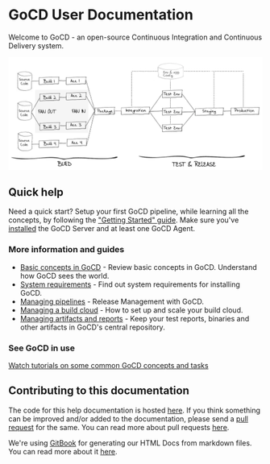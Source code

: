 # GoCD User Documentation

Welcome to GoCD - an open-source Continuous Integration and Continuous Delivery system.

![Start using GoCD](resources/images/home-image1.png)

## Quick help

Need a quick start? Setup your first GoCD pipeline, while learning all the concepts, by following the
["Getting Started" guide](https://www.gocd.org/help/). Make sure you've
[installed](https://docs.gocd.org/current/installation/) the GoCD Server and at least one GoCD Agent.

### More information and guides

- [Basic concepts in GoCD](introduction/concepts_in_go.md) - Review basic concepts in GoCD. Understand how GoCD sees the world.
- [System requirements](installation/system_requirements.md) - Find out system requirements for installing GoCD.
- [Managing pipelines](configuration/managing_pipelines.md) - Release Management with GoCD.
- [Managing a build cloud](configuration/managing_a_build_cloud.md) - How to set up and scale your build cloud.
- [Managing artifacts and reports](configuration/managing_artifacts_and_reports.md) - Keep your test reports, binaries and other artifacts in GoCD's central repository.

### See GoCD in use

[Watch tutorials on some common GoCD concepts and tasks](https://www.gocd.org/videos/)

## Contributing to this documentation

The code for this help documentation is hosted [here](https://github.com/gocd/docs.go.cd/tree/master). If you think something can be improved and/or added to the documentation, please send a [pull request](https://help.github.com/articles/creating-a-pull-request/) for the same. You can read more about pull requests [here](https://help.github.com/articles/using-pull-requests/).

We're using [GitBook](https://github.com/GitbookIO/gitbook) for generating our HTML Docs from markdown files. You can read more about it [here](https://github.com/gocd/documentation/blob/master/user/generateGitbook.md#steps-to-generate-gitbook).
